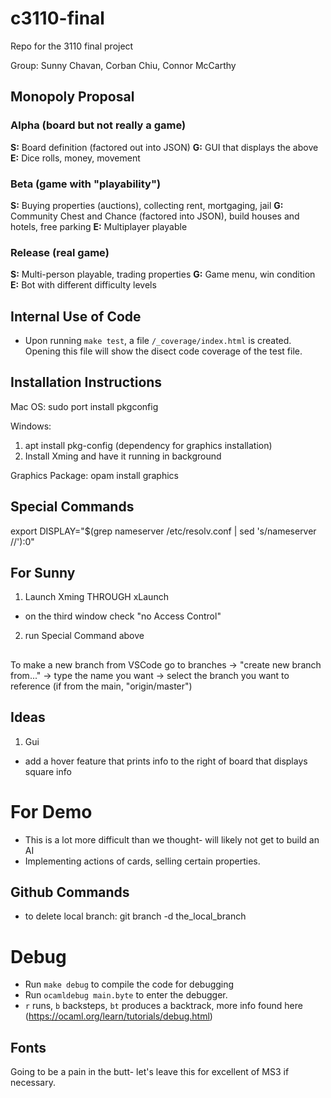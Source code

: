 # c3110-final
Repo for the 3110 final project

Group: Sunny Chavan, Corban Chiu, Connor McCarthy

## Monopoly Proposal
### Alpha (board but not really a game)
**S:** Board definition (factored out into JSON)
**G:** GUI that displays the above
**E:** Dice rolls, money, movement

### Beta (game with "playability")
**S:** Buying properties (auctions), collecting rent, mortgaging, jail
**G:** Community Chest and Chance (factored into JSON), build houses and hotels,
 free parking
**E:** Multiplayer playable

### Release (real game)
**S:** Multi-person playable, trading properties
**G:** Game menu, win condition
**E:** Bot with different difficulty levels

## Internal Use of Code
- Upon running `make test`, a file `/_coverage/index.html` is created. Opening
this file will show the disect code coverage of the test file.

## Installation Instructions
Mac OS: sudo port install pkgconfig

Windows:

1) apt install pkg-config (dependency for graphics installation)
2) Install Xming and have it running in background

Graphics Package: opam install graphics

## Special Commands
export DISPLAY="$(grep nameserver /etc/resolv.conf | sed 's/nameserver //'):0"

## For Sunny
1) Launch Xming THROUGH xLaunch
  - on the third window check "no Access Control"

2) run Special Command above

##
To make a new branch from VSCode go to branches -> "create new branch from..." -> type the name you want -> select the branch you want to reference (if from the main, "origin/master")

## Ideas

1) Gui
  - add a hover feature that prints info to the right of board that displays square info

# For Demo
- This is a lot more difficult than we thought- will likely not get to build an AI
- Implementing actions of cards, selling certain properties.

## Github Commands
- to delete local branch: git branch -d the_local_branch

# Debug
- Run `make debug` to compile the code for debugging
- Run `ocamldebug main.byte` to enter the debugger.
- `r` runs, `b` backsteps, `bt` produces a backtrack, more info found here (https://ocaml.org/learn/tutorials/debug.html)

## Fonts
Going to be a pain in the butt- let's leave this for excellent of MS3 if necessary.
